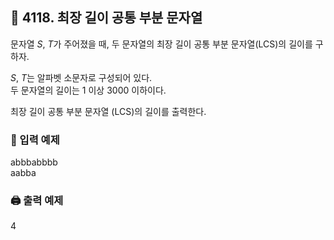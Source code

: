 ## 🏁 4118. 최장 길이 공통 부분 문자열
문자열 $S$, $T$가 주어졌을 때, 두 문자열의 최장 길이 공통 부분 문자열(LCS)의 길이를 구하자.

$S$, $T$는 알파벳 소문자로 구성되어 있다.
<br>두 문자열의 길이는 1 이상 3000 이하이다.

최장 길이 공통 부분 문자열 (LCS)의 길이를 출력한다.

### 📝 입력 예제
abbbabbbb<br>
aabba

### 🖨️ 출력 예제
4